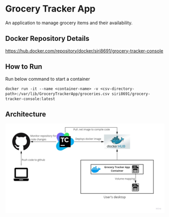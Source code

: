 # Grocery Tracker App
An application to manage grocery items and their availability.

## Docker Repository Details
https://hub.docker.com/repository/docker/siri8691/grocery-tracker-console 

## How to Run
Run below command to start a container 
```
docker run -it --name <container-name> -v <csv-directory-path>:/var/lib/GroceryTrackerApp/groceries.csv siri8691/grocery-tracker-console:latest
```
## Architecture
![Alt text](Images/GroceryTrackerArchitecture.jpg?raw=true "Architecture")